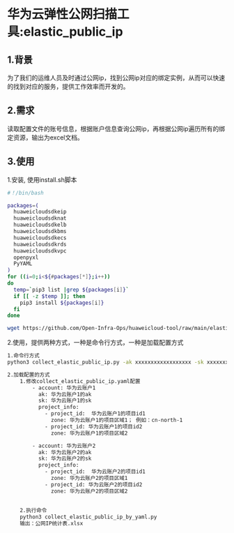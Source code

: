 # 华为云弹性公网扫描工具:elastic_public_ip

## 1.背景

​		为了我们的运维人员及时通过公网ip，找到公网ip对应的绑定实例，从而可以快速的找到对应的服务，提供工作效率而开发的。

## 2.需求

​		读取配置文件的账号信息，根据账户信息查询公网ip，再根据公网ip遍历所有的绑定资源，输出为excel文档。

## 3.使用

1.安装, 使用install.sh脚本

~~~bash
#！/bin/bash

packages=(
  huaweicloudsdkeip
  huaweicloudsdknat
  huaweicloudsdkelb
  huaweicloudsdkbms
  huaweicloudsdkecs
  huaweicloudsdkrds
  huaweicloudsdkvpc
  openpyxl
  PyYAML
)
for ((i=0;i<${#packages[*]};i++))
do
  temp=`pip3 list |grep ${packages[i]}`
  if [[ -z $temp ]]; then
    pip3 install ${packages[i]}
  fi
done

wget https://github.com/Open-Infra-Ops/huaweicloud-tool/raw/main/elastic_public_ip/collect_elastic_public_ip.py
~~~

2.使用，提供两种方式，一种是命令行方式，一种是加载配置方式

~~~bash
1.命令行方式
python3 collect_elastic_public_ip.py -ak xxxxxxxxxxxxxxxxxx -sk xxxxxxxxxxxxxxxxxx -project_id xxxxxxxxxxxxxxxxxx -zone cn-north-4

2.加载配置的方式
	1.修改collect_elastic_public_ip.yaml配置
		- account: 华为云账户1
          ak: 华为云账户1的ak
          sk: 华为云账户1的sk
          project_info:
            - project_id:  华为云账户1的项目id1
              zone: 华为云账户1的项目区域1； 例如：cn-north-1
            - project_id: 华为云账户1的项目id2
              zone: 华为云账户1的项目区域2

        - account: 华为云账户2
          ak: 华为云账户2的ak
          sk: 华为云账户2的sk
          project_info:
            - project_id:  华为云账户2的项目id1
              zone: 华为云账户2的项目区域1
            - project_id: 华为云账户2的项目id2
              zone: 华为云账户2的项目区域2
		
	
	2.执行命令
	python3 collect_elastic_public_ip_by_yaml.py
	输出：公网IP统计表.xlsx
~~~